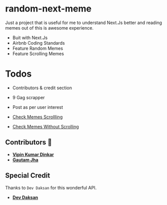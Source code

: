 # random-next-meme

Just a project that is useful for me to understand Next.Js better and reading memes out of this is awesome experience.

- Buit with Next.Js
- Airbnb Coding Standards
- Feature Random Memes
- Feature Scrolling Memes 

# Todos
- Contributors & credit section
- 9 Gag scrapper
- Post as per user interest

- [Check Memes Scrollling](https://random-next-meme.vercel.app/)
- [Check Memes Without Scrolling](https://random-next-meme.vercel.app/random/)


## Contributors :bust_in_silhouette:
* **[Vipin Kumar Dinkar](https://github.com/nicestrudeguy)**
* **[Gautam Jha](https://github.com/gautam-jha)**

## Special Credit
Thanks to ```Dev Daksan``` for this wonderful API.
* **[Dev Daksan](https://github.com/D3vd)**